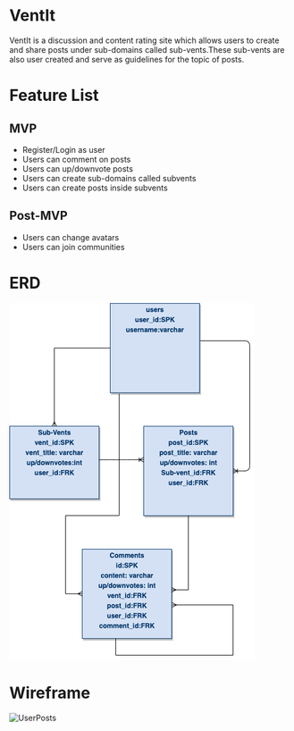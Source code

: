 # VentIt

VentIt is a discussion and content rating site which allows users to create and share posts under sub-domains called sub-vents.These sub-vents are also user created and serve as guidelines for the topic of posts.

# Feature List
## MVP 
* Register/Login as user
* Users can comment on posts
* Users can up/downvote posts
* Users can create sub-domains called subvents
* Users can create posts inside subvents
## Post-MVP
* Users can change avatars
* Users can join communities 

# ERD

![ERD](https://github.com/Daeqwonhunter1/VentIt/blob/master/Vent%20It%20ERD.png)


# Wireframe

![UserPosts](/Users/Desktop/UserPosts.png)

